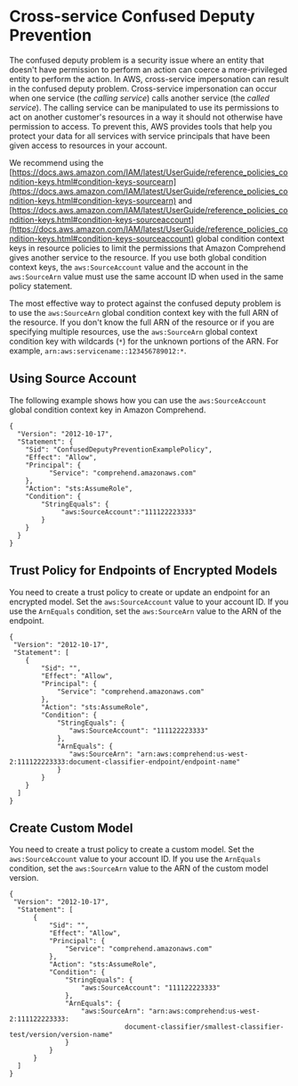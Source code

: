 # Cross\-service Confused Deputy Prevention<a name="cross-service-confused-deputy-prevention"></a>

The confused deputy problem is a security issue where an entity that doesn't have permission to perform an action can coerce a more\-privileged entity to perform the action\. In AWS, cross\-service impersonation can result in the confused deputy problem\. Cross\-service impersonation can occur when one service \(the *calling service*\) calls another service \(the *called service*\)\. The calling service can be manipulated to use its permissions to act on another customer's resources in a way it should not otherwise have permission to access\. To prevent this, AWS provides tools that help you protect your data for all services with service principals that have been given access to resources in your account\. 

We recommend using the [https://docs.aws.amazon.com/IAM/latest/UserGuide/reference_policies_condition-keys.html#condition-keys-sourcearn](https://docs.aws.amazon.com/IAM/latest/UserGuide/reference_policies_condition-keys.html#condition-keys-sourcearn) and [https://docs.aws.amazon.com/IAM/latest/UserGuide/reference_policies_condition-keys.html#condition-keys-sourceaccount](https://docs.aws.amazon.com/IAM/latest/UserGuide/reference_policies_condition-keys.html#condition-keys-sourceaccount) global condition context keys in resource policies to limit the permissions that Amazon Comprehend gives another service to the resource\. If you use both global condition context keys, the `aws:SourceAccount` value and the account in the `aws:SourceArn` value must use the same account ID when used in the same policy statement\.

The most effective way to protect against the confused deputy problem is to use the `aws:SourceArn` global condition context key with the full ARN of the resource\. If you don't know the full ARN of the resource or if you are specifying multiple resources, use the `aws:SourceArn` global context condition key with wildcards \(`*`\) for the unknown portions of the ARN\. For example, `arn:aws:servicename::123456789012:*`\. 

## Using Source Account<a name="confused-deputy-prevention-ex1"></a>

The following example shows how you can use the `aws:SourceAccount` global condition context key in Amazon Comprehend\. 

```
{
  "Version": "2012-10-17",
  "Statement": {
    "Sid": "ConfusedDeputyPreventionExamplePolicy",
    "Effect": "Allow",
    "Principal": {
          "Service": "comprehend.amazonaws.com"
    },
    "Action": "sts:AssumeRole",
    "Condition": {
        "StringEquals": {
             "aws:SourceAccount":"111122223333"
        }
    }
  }
}
```

## Trust Policy for Endpoints of Encrypted Models<a name="confused-deputy-prevention-ex2"></a>

You need to create a trust policy to create or update an endpoint for an encrypted model\. Set the `aws:SourceAccount` value to your account ID\. If you use the `ArnEquals` condition, set the `aws:SourceArn` value to the ARN of the endpoint\. 

```
{
 "Version": "2012-10-17",
 "Statement": [
    {
        "Sid": "",
        "Effect": "Allow",
        "Principal": {
            "Service": "comprehend.amazonaws.com"
        },
        "Action": "sts:AssumeRole",
        "Condition": {
            "StringEquals": {
               "aws:SourceAccount": "111122223333"
            },
            "ArnEquals": {
               "aws:SourceArn": "arn:aws:comprehend:us-west-2:111122223333:document-classifier-endpoint/endpoint-name"
            }
        }
    }
  ]
}
```

## Create Custom Model<a name="confused-deputy-prevention-ex3"></a>

You need to create a trust policy to create a custom model\. Set the `aws:SourceAccount` value to your account ID\. If you use the `ArnEquals` condition, set the `aws:SourceArn` value to the ARN of the custom model version\. 

```
{
 "Version": "2012-10-17",
  "Statement": [
      {
          "Sid": "",
          "Effect": "Allow",
          "Principal": {
              "Service": "comprehend.amazonaws.com"
          },
          "Action": "sts:AssumeRole",
          "Condition": {
              "StringEquals": {
                  "aws:SourceAccount": "111122223333"
              },
              "ArnEquals": {
                  "aws:SourceArn": "arn:aws:comprehend:us-west-2:111122223333:
                             document-classifier/smallest-classifier-test/version/version-name"
              }
          }
      }
  ]
}
```